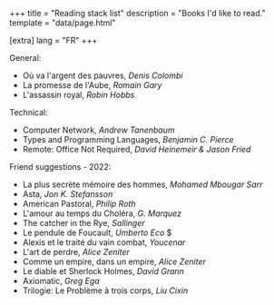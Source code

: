 +++
title = "Reading stack list"
description = "Books I'd like to read."
template = "data/page.html"

[extra]
lang = "FR"
+++

General:
* Où va l'argent des pauvres, *Denis Colombi*
* La promesse de l'Aube, *Romain Gary*
* L'assassin royal, *Robin Hobbs*

Technical:
* Computer Network, *Andrew Tanenbaum*
* Types and Programming Languages, *Benjamin C. Pierce*
* Remote: Office Not Required, *David Heinemeir & Jason Fried*

Friend suggestions - 2022:
* La plus secrète mémoire des hommes, *Mohamed Mbougar Sarr*
* Asta, *Jon K. Stefansson*
* American Pastoral, *Philip Roth*
* L'amour au temps du Choléra, *G. Marquez*
* The catcher in the Rye, *Sallinger*
* Le pendule de Foucault, *Umberto Eco* $
* Alexis et le traité du vain combat, *Youcenar*
* L'art de perdre, *Alice Zeniter*
* Comme un empire, dans un empire, *Alice Zeniter*
* Le diable et Sherlock Holmes, *David Grann*
* Axiomatic, *Greg Ega*
* Trilogie: Le Problème à trois corps, *Liu Cixin*
